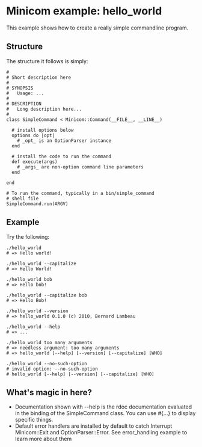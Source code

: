# Minicom example: hello_world 

This example shows how to create a really simple commandline program. 

## Structure

The structure it follows is simply:

    #
    # Short description here
    #
    # SYNOPSIS
    #   Usage: ...
    #
    # DESCRIPTION
    #   Long description here...
    #
    class SimpleCommand < Minicom::Command(__FILE__, __LINE__)
    
      # install options below
      options do |opt|
        # _opt_ is an OptionParser instance
      end
      
      # install the code to run the command
      def execute(args)
        # _args_ are non-option command line parameters
      end
    
    end
    
    # To run the command, typically in a bin/simple_command 
    # shell file
    SimpleCommand.run(ARGV)
    

## Example

Try the following:

    ./hello_world 
    # => Hello world!
    
    ./hello_world --capitalize
    # => Hello World!

    ./hello_world bob
    # => Hello bob!
    
    ./hello_world --capitalize bob
    # => Hello Bob!
    
    ./hello_world --version
    # => hello_world 0.1.0 (c) 2010, Bernard Lambeau
    
    ./hello_world --help
    # => ...
    
    ./hello_world too many arguments
    # => needless argument: too many arguments
    # => hello_world [--help] [--version] [--capitalize] [WHO]
    
    ./hello_world --no-such-option 
    # invalid option: --no-such-option
    # hello_world [--help] [--version] [--capitalize] [WHO]

## What's magic in here?

* Documentation shown with --help is the rdoc documentation evaluated
  in the binding of the SimpleCommand class. You can use #{...} to
  display specific things.
* Default error handlers are installed by default to catch Interrupt
  Minicom::Exit and OptionParser::Error. See error_handling example
  to learn more about them
